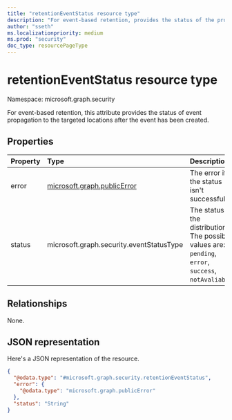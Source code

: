 ```yaml
---
title: "retentionEventStatus resource type"
description: "For event-based retention, provides the status of the propagation of the event to the specified locations after the event has been created."
author: "sseth"
ms.localizationpriority: medium
ms.prod: "security"
doc_type: resourcePageType
---
```


# retentionEventStatus resource type

Namespace: microsoft.graph.security

For event-based retention, this attribute provides the status of event propagation to the targeted locations after the event has been created.

## Properties
|Property|Type|Description|
|:---|:---|:---|
|error|[microsoft.graph.publicError](../resources/publicerror.md)|The error if the status isn't successful.|
|status|microsoft.graph.security.eventStatusType|The status of the distribution. The possible values are: `pending`, `error`, `success`, `notAvaliable`.|

## Relationships
None.

## JSON representation
Here's a JSON representation of the resource.
<!-- {
  "blockType": "resource",
  "@odata.type": "microsoft.graph.security.retentionEventStatus"
}
-->
``` json
{
  "@odata.type": "#microsoft.graph.security.retentionEventStatus",
  "error": {
    "@odata.type": "microsoft.graph.publicError"
  },
  "status": "String"
}
```

